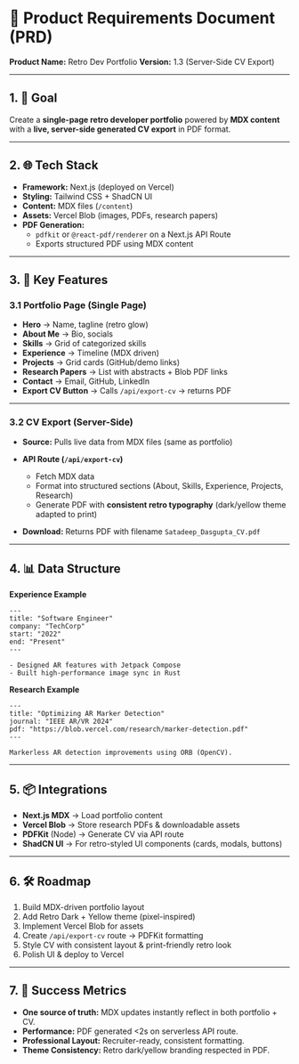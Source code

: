 # 📄 Product Requirements Document (PRD)

**Product Name:** Retro Dev Portfolio
**Version:** 1.3 (Server-Side CV Export)

---

## 1. 🎯 Goal

Create a **single-page retro developer portfolio** powered by **MDX content** with a **live, server-side generated CV export** in PDF format.

---

## 2. 🌐 Tech Stack

- **Framework:** Next.js (deployed on Vercel)
- **Styling:** Tailwind CSS + ShadCN UI
- **Content:** MDX files (`/content`)
- **Assets:** Vercel Blob (images, PDFs, research papers)
- **PDF Generation:**
  - `pdfkit` or `@react-pdf/renderer` on a Next.js API Route
  - Exports structured PDF using MDX content

---

## 3. 🔑 Key Features

### 3.1 Portfolio Page (Single Page)

- **Hero** → Name, tagline (retro glow)
- **About Me** → Bio, socials
- **Skills** → Grid of categorized skills
- **Experience** → Timeline (MDX driven)
- **Projects** → Grid cards (GitHub/demo links)
- **Research Papers** → List with abstracts + Blob PDF links
- **Contact** → Email, GitHub, LinkedIn
- **Export CV Button** → Calls `/api/export-cv` → returns PDF

---

### 3.2 CV Export (Server-Side)

- **Source:** Pulls live data from MDX files (same as portfolio)
- **API Route (`/api/export-cv`)**
  - Fetch MDX data
  - Format into structured sections (About, Skills, Experience, Projects, Research)
  - Generate PDF with **consistent retro typography** (dark/yellow theme adapted to print)

- **Download:** Returns PDF with filename `Satadeep_Dasgupta_CV.pdf`

---

## 4. 📊 Data Structure

**Experience Example**

```mdx
---
title: "Software Engineer"
company: "TechCorp"
start: "2022"
end: "Present"
---

- Designed AR features with Jetpack Compose
- Built high-performance image sync in Rust
```

**Research Example**

```mdx
---
title: "Optimizing AR Marker Detection"
journal: "IEEE AR/VR 2024"
pdf: "https://blob.vercel.com/research/marker-detection.pdf"
---

Markerless AR detection improvements using ORB (OpenCV).
```

---

## 5. 📦 Integrations

- **Next.js MDX** → Load portfolio content
- **Vercel Blob** → Store research PDFs & downloadable assets
- **PDFKit** (Node) → Generate CV via API route
- **ShadCN UI** → For retro-styled UI components (cards, modals, buttons)

---

## 6. 🛠 Roadmap

1. Build MDX-driven portfolio layout
2. Add Retro Dark + Yellow theme (pixel-inspired)
3. Implement Vercel Blob for assets
4. Create `/api/export-cv` route → PDFKit formatting
5. Style CV with consistent layout & print-friendly retro look
6. Polish UI & deploy to Vercel

---

## 7. 🚀 Success Metrics

- **One source of truth:** MDX updates instantly reflect in both portfolio + CV.
- **Performance:** PDF generated <2s on serverless API route.
- **Professional Layout:** Recruiter-ready, consistent formatting.
- **Theme Consistency:** Retro dark/yellow branding respected in PDF.
